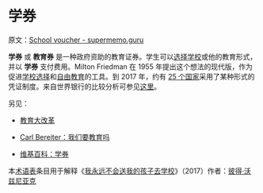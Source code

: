 # 学券

原文：[School voucher - supermemo.guru](https://supermemo.guru/wiki/School_voucher)

 **学券** 或 **教育券** 是一种政府资助的教育证券。学生可以[选择学校](https://supermemo.guru/wiki/School_choice)或他的教育形式，并以 **学券** 支付费用。Milton Friedman 在 1955 年提出这个想法的现代版，作为促进[学校选择](https://supermemo.guru/wiki/School_choice)和[自由教育](https://supermemo.guru/wiki/Freedom_of_education)的工具。到 2017 年，约有 [25 个国家](https://www.edchoice.org/school_choice_faqs/how-does-school-choice-work-in-other-countries/)采用了某种形式的凭证制度。来自世界银行的比较分析可参见[这里](https://supermemo.guru/wiki/Voucher_system:_promising_solutions)。

另见：

- [教育大改革](https://supermemo.guru/wiki/Grand_Education_Reform)

- [Carl Bereiter：我们要教育吗](https://supermemo.guru/wiki/Carl_Bereiter:_Must_we_educate)

- [维基百科：学券](https://en.wikipedia.org/wiki/School_voucher)

本[术语表](https://supermemo.guru/wiki/Glossary)条目用于解释《[我永远不会送我的孩子去学校](https://supermemo.guru/wiki/Problem_of_Schooling)》（2017）作者：[彼得·沃兹尼亚克](https://supermemo.guru/wiki/Piotr_Wozniak)